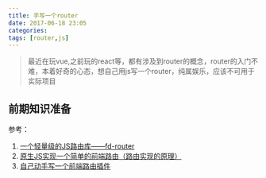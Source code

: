 ```yaml
---
title: 手写一个router
date: 2017-06-18 23:05
categories:
tags: [router,js]
---
```


>	最近在玩vue,之前玩的react等，都有涉及到router的概念，router的入门不难，本着好奇的心态，想自己用js写一个router，纯属娱乐，应该不可用于实际项目

<!--more-->

## 前期知识准备


参考：
1. [一个轻量级的JS路由库——fd-router](http://www.feeldesignstudio.com/2016/01/fd-router-a-simple-javascript-router-for-spa/?utm_source=tuicool&utm_medium=referral)
2. [原生JS实现一个简单的前端路由（路由实现的原理）](http://blog.csdn.net/sunxinty/article/details/52586556)
3. [自己动手写一个前端路由插件](http://www.cnblogs.com/libin-1/p/5906526.html)
